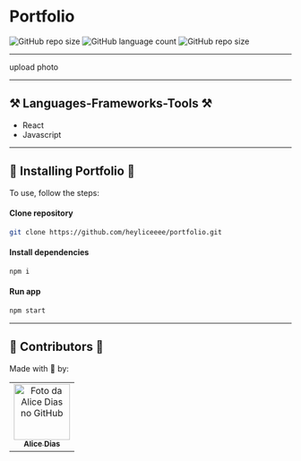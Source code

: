 # Portfolio

![GitHub repo size](https://img.shields.io/github/repo-size/heyliceeee/portfolio)
![GitHub language count](https://img.shields.io/github/languages/count/heyliceeee/portfolio)
![GitHub repo size](https://img.shields.io/github/repo-size/heyliceeee/portfolio)
___

upload photo
___

## ⚒️ Languages-Frameworks-Tools ⚒️
- React
- Javascript
____

## 🚀 Installing Portfolio 🚀
To use, follow the steps:

#### Clone repository
```bash
git clone https://github.com/heyliceeee/portfolio.git
```

#### Install dependencies
```bash
npm i
```

#### Run app
```bash
npm start
```
___
 
## 🤝 Contributors 🤝
Made with 💜 by:

<table>
  <tr>
    <td align="center">
      <a href="#">
        <img src="https://github.com/heyliceeee.png" width="100px;" alt="Foto da Alice Dias no GitHub"/><br>
        <sub>
          <b>Alice Dias</b>
        </sub>
      </a>
    </td>
  </tr>
</table>
